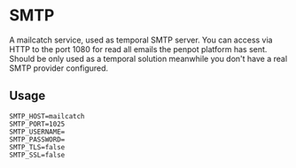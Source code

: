 # SMTP

A mailcatch service, used as temporal SMTP server. You can access via HTTP to the port 1080 for read all emails the penpot platform has sent. Should be only used as a temporal solution meanwhile you don't have a real SMTP provider configured.

## Usage

```
SMTP_HOST=mailcatch
SMTP_PORT=1025
SMTP_USERNAME=
SMTP_PASSWORD=
SMTP_TLS=false
SMTP_SSL=false
```
